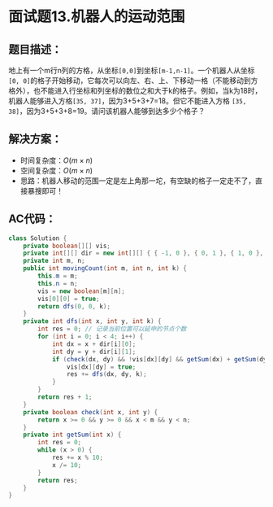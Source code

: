 # 面试题13.机器人的运动范围
## 题目描述：
地上有一个m行n列的方格，从坐标`[0,0]`到坐标`[m-1,n-1]`。一个机器人从坐标`[0, 0]`的格子开始移动，它每次可以向左、右、上、下移动一格（不能移动到方格外），也不能进入行坐标和列坐标的数位之和大于k的格子。例如，当k为18时，机器人能够进入方格`[35, 37]`，因为3+5+3+7=18。但它不能进入方格 `[35, 38]`，因为3+5+3+8=19。请问该机器人能够到达多少个格子？

## 解决方案：
- 时间复杂度：$O(m × n)$
- 空间复杂度：$O(m × n)$
- 思路：机器人移动的范围一定是左上角那一坨，有空缺的格子一定走不了，直接暴搜即可！

## AC代码：
```java
class Solution {
	private boolean[][] vis;
	private int[][] dir = new int[][] { { -1, 0 }, { 0, 1 }, { 1, 0 }, { 0, -1 } };
	private int m, n;
	public int movingCount(int m, int n, int k) {
		this.m = m;
		this.n = n;
		vis = new boolean[m][n];
		vis[0][0] = true;
		return dfs(0, 0, k);
	}
	private int dfs(int x, int y, int k) {
		int res = 0; // 记录当前位置可以延申的节点个数
		for (int i = 0; i < 4; i++) {
			int dx = x + dir[i][0];
			int dy = y + dir[i][1];
			if (check(dx, dy) && !vis[dx][dy] && getSum(dx) + getSum(dy) <= k) {
				vis[dx][dy] = true;
				res += dfs(dx, dy, k);
			}
		}
		return res + 1;
	}
	private boolean check(int x, int y) {
		return x >= 0 && y >= 0 && x < m && y < n;
	}
	private int getSum(int x) {
		int res = 0;
		while (x > 0) {
			res += x % 10;
			x /= 10;
		}
		return res;
	}
}
```